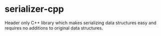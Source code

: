 # serializer-cpp
Header only C++ library which makes serializing data structures easy and requires no additions to original data structures.
